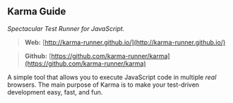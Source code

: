## Karma Guide
*Spectacular Test Runner for JavaScript.*

> **Web:** [http://karma-runner.github.io/](http://karma-runner.github.io/)

> **Github:** [https://github.com/karma-runner/karma](https://github.com/karma-runner/karma)

A simple tool that allows you to execute JavaScript code in multiple *real* browsers. The main purpose of Karma is to make your test-driven development easy, fast, and fun.

